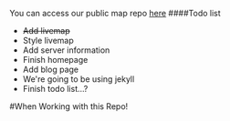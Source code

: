 You can access our public map repo <a href="https://github.com/RagingBuilds/RMaps">here</a>
####Todo list
* ~~Add livemap~~
 * Style livemap
* Add server information
* Finish homepage
* Add blog page
 * We're going to be using jekyll
* Finish todo list...?

#When Working with this Repo!
